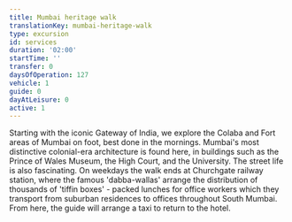 ```yaml
---
title: Mumbai heritage walk
translationKey: mumbai-heritage-walk
type: excursion
id: services
duration: '02:00'
startTime: ''
transfer: 0
daysOfOperation: 127
vehicle: 1
guide: 0
dayAtLeisure: 0
active: 1
---
```

Starting with the iconic Gateway of India, we explore the Colaba and Fort areas of Mumbai on foot, best done in the mornings. Mumbai's most distinctive colonial-era architecture is found here, in buildings such as the Prince of Wales Museum, the High Court, and the University. The street life is also fascinating. On weekdays the walk ends at Churchgate railway station, where the famous 'dabba-wallas' arrange the distribution of thousands of 'tiffin boxes' - packed lunches for office workers which they transport from suburban residences to offices throughout South Mumbai. From here, the guide will arrange a taxi to return to the hotel.